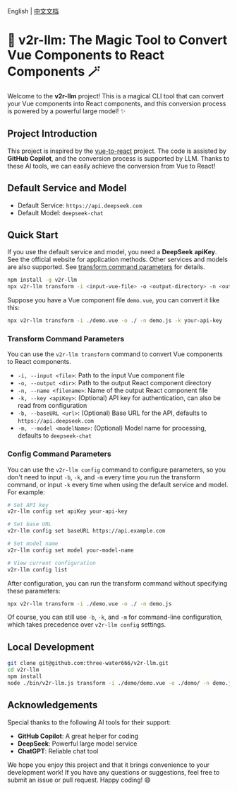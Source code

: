 English | [中文文档](./README-zh_CN.md)

# 🌟 v2r-llm: The Magic Tool to Convert Vue Components to React Components 🪄

Welcome to the **v2r-llm** project! This is a magical CLI tool that can convert your Vue components into React components, and this conversion process is powered by a powerful large model! ✨

## Project Introduction

This project is inspired by the [vue-to-react](https://github.com/dwqs/vue-to-react) project. The code is assisted by **GitHub Copilot**, and the conversion process is supported by LLM. Thanks to these AI tools, we can easily achieve the conversion from Vue to React!

## Default Service and Model

- Default Service: `https://api.deepseek.com`
- Default Model: `deepseek-chat`

## Quick Start

If you use the default service and model, you need a **DeepSeek** **apiKey**. See the official website for application methods. Other services and models are also supported. See [transform command parameters](#transform-command-parameters) for details.

```bash
npm install -g v2r-llm
npx v2r-llm transform -i <input-vue-file> -o <output-directory> -n <output-filename> [-k <apiKey>]
```

Suppose you have a Vue component file `demo.vue`, you can convert it like this:

```bash
npx v2r-llm transform -i ./demo.vue -o ./ -n demo.js -k your-api-key
```

### Transform Command Parameters

You can use the `v2r-llm transform` command to convert Vue components to React components.

- `-i, --input <file>`: Path to the input Vue component file
- `-o, --output <dir>`: Path to the output React component directory
- `-n, --name <filename>`: Name of the output React component file
- `-k, --key <apiKey>`: (Optional) API key for authentication, can also be read from configuration
- `-b, --baseURL <url>`: (Optional) Base URL for the API, defaults to `https://api.deepseek.com`
- `-m, --model <modelName>`: (Optional) Model name for processing, defaults to `deepseek-chat`

### Config Command Parameters

You can use the `v2r-llm config` command to configure parameters, so you don't need to input `-b`, `-k`, and `-m` every time you run the transform command, or input `-k` every time when using the default service and model. For example:

```bash
# Set API key
v2r-llm config set apiKey your-api-key

# Set base URL
v2r-llm config set baseURL https://api.example.com

# Set model name
v2r-llm config set model your-model-name

# View current configuration
v2r-llm config list
```

After configuration, you can run the transform command without specifying these parameters:

```bash
npx v2r-llm transform -i ./demo.vue -o ./ -n demo.js
```

Of course, you can still use `-b`, `-k`, and `-m` for command-line configuration, which takes precedence over `v2r-llm config` settings.

## Local Development

```bash
git clone git@github.com:three-water666/v2r-llm.git
cd v2r-llm
npm install
node ./bin/v2r-llm.js transform -i ./demo/demo.vue -o ./demo/ -n demo.js -k your-api-key
```

## Acknowledgements

Special thanks to the following AI tools for their support:

- **GitHub Copilot**: A great helper for coding
- **DeepSeek**: Powerful large model service
- **ChatGPT**: Reliable chat tool

We hope you enjoy this project and that it brings convenience to your development work! If you have any questions or suggestions, feel free to submit an issue or pull request. Happy coding! 😄
